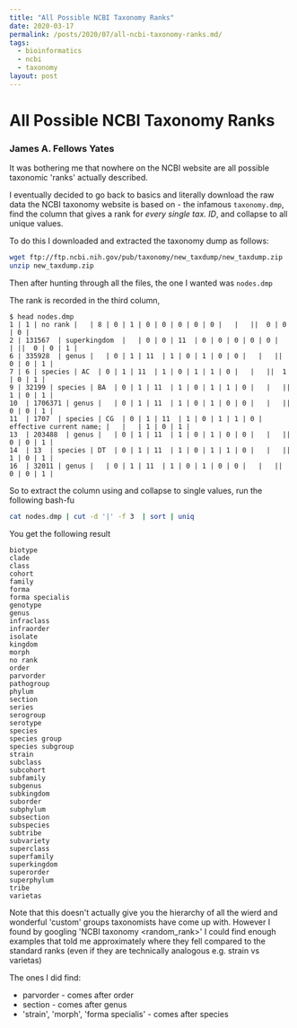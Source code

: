```yaml
---
title: "All Possible NCBI Taxonomy Ranks"
date: 2020-03-17
permalink: /posts/2020/07/all-ncbi-taxonomy-ranks.md/
tags:
  - bioinformatics
  - ncbi
  - taxonomy
layout: post
---
```


# All Possible NCBI Taxonomy Ranks

### James A. Fellows Yates

It was bothering me that nowhere on the NCBI website are all possible taxonomic
'ranks' actually described.

I eventually decided to go back to basics and literally download the raw data
the NCBI taxonomy website is based on - the infamous `taxonomy.dmp`, find the
column that gives a rank for _every single tax. ID_, and collapse to all unique
values.

To do this I downloaded and extracted the taxonomy dump as follows:

```bash
wget ftp://ftp.ncbi.nih.gov/pub/taxonomy/new_taxdump/new_taxdump.zip
unzip new_taxdump.zip
```

Then after hunting through all the files, the one I wanted was `nodes.dmp`

The rank is recorded in the third column,

```text
$ head nodes.dmp
1 | 1 | no rank |   | 8 | 0 | 1 | 0 | 0 | 0 | 0 | 0 |   |   ||  0 | 0 | 0 |
2 | 131567  | superkingdom  |   | 0 | 0 | 11  | 0 | 0 | 0 | 0 | 0 |   | ||  0 | 0 | 1 |
6 | 335928  | genus |   | 0 | 1 | 11  | 1 | 0 | 1 | 0 | 0 |   |   ||  0 | 0 | 1 |
7 | 6 | species | AC  | 0 | 1 | 11  | 1 | 0 | 1 | 1 | 0 |   |   ||  1 | 0 | 1 |
9 | 32199 | species | BA  | 0 | 1 | 11  | 1 | 0 | 1 | 1 | 0 |   |   ||  1 | 0 | 1 |
10  | 1706371 | genus |   | 0 | 1 | 11  | 1 | 0 | 1 | 0 | 0 |   |   ||  0 | 0 | 1 |
11  | 1707  | species | CG  | 0 | 1 | 11  | 1 | 0 | 1 | 1 | 0 | effective current name; |   |   | 1 | 0 | 1 |
13  | 203488  | genus |   | 0 | 1 | 11  | 1 | 0 | 1 | 0 | 0 |   |   ||  0 | 0 | 1 |
14  | 13  | species | DT  | 0 | 1 | 11  | 1 | 0 | 1 | 1 | 0 |   |   ||  1 | 0 | 1 |
16  | 32011 | genus |   | 0 | 1 | 11  | 1 | 0 | 1 | 0 | 0 |   |   ||  0 | 0 | 1 |

```

So to extract the column using and collapse to single values, run the following
bash-fu

```bash
cat nodes.dmp | cut -d '|' -f 3  | sort | uniq
```

You get the following result

```text
biotype
clade
class
cohort
family
forma
forma specialis
genotype
genus
infraclass
infraorder
isolate
kingdom
morph
no rank
order
parvorder
pathogroup
phylum
section
series
serogroup
serotype
species
species group
species subgroup
strain
subclass
subcohort
subfamily
subgenus
subkingdom
suborder
subphylum
subsection
subspecies
subtribe
subvariety
superclass
superfamily
superkingdom
superorder
superphylum
tribe
varietas
```

Note that this doesn't actually give you the hierarchy of all the wierd and
wonderful 'custom' groups taxonomists have come up with. However I found by
googling 'NCBI taxonomy <random_rank>' I could find enough examples that told me
approximately where they fell compared to the standard ranks (even if they are
technically analogous e.g. strain vs varietas)

The ones I did find:

- parvorder - comes after order
- section - comes after genus
- 'strain', 'morph', 'forma specialis' - comes after species
